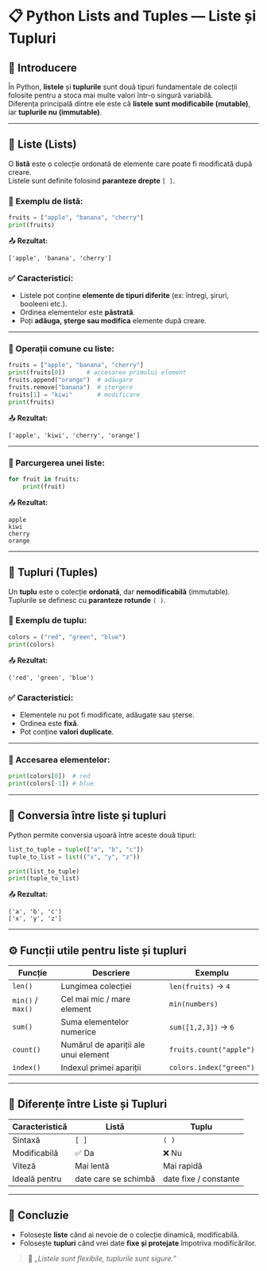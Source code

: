 # 📋 Python Lists and Tuples — Liste și Tupluri

## 📘 Introducere
În Python, **listele** și **tuplurile** sunt două tipuri fundamentale de colecții folosite pentru a stoca mai multe valori într-o singură variabilă.  
Diferența principală dintre ele este că **listele sunt modificabile (mutable)**, iar **tuplurile nu (immutable)**.

---

## 🔹 Liste (Lists)
O **listă** este o colecție ordonată de elemente care poate fi modificată după creare.  
Listele sunt definite folosind **paranteze drepte** `[ ]`.

### 🧩 Exemplu de listă:
```python
fruits = ["apple", "banana", "cherry"]
print(fruits)
```
📤 **Rezultat:**
```
['apple', 'banana', 'cherry']
```

### ✅ Caracteristici:
- Listele pot conține **elemente de tipuri diferite** (ex: întregi, șiruri, booleeni etc.).  
- Ordinea elementelor este **păstrată**.  
- Poți **adăuga, șterge sau modifica** elemente după creare.

---

### 🔧 Operații comune cu liste:
```python
fruits = ["apple", "banana", "cherry"]
print(fruits[0])      # accesarea primului element
fruits.append("orange")  # adăugare
fruits.remove("banana")  # ștergere
fruits[1] = "kiwi"       # modificare
print(fruits)
```
📤 **Rezultat:**
```
['apple', 'kiwi', 'cherry', 'orange']
```

---

### 🔁 Parcurgerea unei liste:
```python
for fruit in fruits:
    print(fruit)
```
📤 **Rezultat:**
```
apple
kiwi
cherry
orange
```

---

## 🔹 Tupluri (Tuples)
Un **tuplu** este o colecție **ordonată**, dar **nemodificabilă** (immutable).  
Tuplurile se definesc cu **paranteze rotunde** `( )`.

### 🧩 Exemplu de tuplu:
```python
colors = ("red", "green", "blue")
print(colors)
```
📤 **Rezultat:**
```
('red', 'green', 'blue')
```

### ✅ Caracteristici:
- Elementele nu pot fi modificate, adăugate sau șterse.  
- Ordinea este **fixă**.  
- Pot conține **valori duplicate**.  

---

### 🔎 Accesarea elementelor:
```python
print(colors[0])  # red
print(colors[-1]) # blue
```

---

## 🔄 Conversia între liste și tupluri
Python permite conversia ușoară între aceste două tipuri:

```python
list_to_tuple = tuple(["a", "b", "c"])
tuple_to_list = list(("x", "y", "z"))

print(list_to_tuple)
print(tuple_to_list)
```
📤 **Rezultat:**
```
('a', 'b', 'c')
['x', 'y', 'z']
```

---

## ⚙️ Funcții utile pentru liste și tupluri
| Funcție | Descriere | Exemplu |
|----------|------------|----------|
| `len()` | Lungimea colecției | `len(fruits)` → `4` |
| `min()` / `max()` | Cel mai mic / mare element | `min(numbers)` |
| `sum()` | Suma elementelor numerice | `sum([1,2,3])` → `6` |
| `count()` | Numărul de apariții ale unui element | `fruits.count("apple")` |
| `index()` | Indexul primei apariții | `colors.index("green")` |

---

## 🧠 Diferențe între Liste și Tupluri

| Caracteristică | Listă | Tuplu |
|------------------|--------|--------|
| Sintaxă | `[ ]` | `( )` |
| Modificabilă | ✅ Da | ❌ Nu |
| Viteză | Mai lentă | Mai rapidă |
| Ideală pentru | date care se schimbă | date fixe / constante |

---

## 🏁 Concluzie
- Folosește **liste** când ai nevoie de o colecție dinamică, modificabilă.  
- Folosește **tupluri** când vrei date **fixe și protejate** împotriva modificărilor.  

> 💬 *„Listele sunt flexibile, tuplurile sunt sigure.”*
